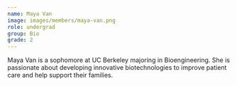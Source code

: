 ```yaml
---
name: Maya Van
image: images/members/maya-van.png
role: undergrad
group: Bio
grade: 2
---
```


Maya Van is a sophomore at UC Berkeley majoring in Bioengineering.  She is passionate about developing innovative biotechnologies to improve patient care and help support their families.

